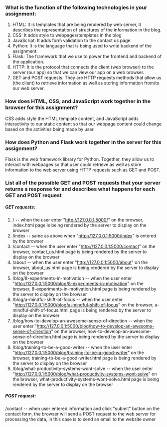 ### What is the function of the following technologies in your assignment:
1. HTML: It is templates that are being rendered by web server, it describes the representation of structures of the information in the blog.
2. CSS: It adds style to webpages/templates in the blog
3. JavaScript: It adds form validation to the contact us page.
4. Python: It is the language that is being used to write backend of the assignment.
5. Flask: The framework that we use to power the frontend and backend of the application.
6. HTTP: It is the protocol that connects the client (web browser) to the server (our app) so that we can view our app on a web browser.
7. GET and POST requests: They are HTTP requests methods that allow us (the client) to retrieve information as well as storing information from/to our web server.

### How does HTML, CSS, and JavaScript work together in the browser for this assignment?
CSS adds style the HTML template content, and JavaScript adds interactivity to our static content so that our webpage content could change based on the activities being made by user.

### How does Python and Flask work together in the server for this assignment?
Flask is the web framework library for Python. Together, they allow us to interact with webpages so that user could retrieve as well as store information to the web server using HTTP requests such as GET and POST.


### List all of the possible GET and POST requests that your server returns a response for and describes what happens for each GET and POST request
##### GET requests:
1. /  -- when the user enter "http://127.0.0.1:5000/" on the browser, index.html page is being rendered by the server to display on the browser
2. /index -- same as above when "http://127.0.0.1:5000/index" is entered by the browser
3. /contact -- when the user enter "http://127.0.0.1:5000/contact" on the browser, contact_us.html page is being rendered by the server to display on the browser
4. /about -- when the user enter "http://127.0.0.1:5000/about" on the browser, about_us.html page is being rendered by the server to display on the browser
5. /blog/8-experiments-in-motivation -- when the user enter "http://127.0.0.1:5000/blog/8-experiments-in-motivation" on the browser, 8-experiments-in-motivation.html page is being rendered by the server to display on the browser
6. /blog/a-mindful-shift-of-focus -- when the user enter "http://127.0.0.1:5000/blog/a-mindful-shift-of-focus" on the browser, a-mindful-shift-of-focus.html page is being rendered by the server to display on the browser
7. /blog/how-to-develop-an-awesome-sense-of-direction -- when the user enter "http://127.0.0.1:5000/blog/how-to-develop-an-awesome-sense-of-direction" on the browser, how-to-develop-an-awesome-sense-of-direction.html page is being rendered by the server to display on the browser
8. /blog/training-to-be-a-good-writer -- when the user enter "http://127.0.0.1:5000/blog/training-to-be-a-good-writer" on the browser, training-to-be-a-good-writer.html page is being rendered by the server to display on the browser
9. /blog/what-productivity-systems-wont-solve -- when the user enter "http://127.0.0.1:5000/blog/what-productivity-systems-wont-solve" on the browser, what-productivity-systems-wont-solve.html page is being rendered by the server to display on the browser

##### POST request:
/contact -- when user entered information and click "submit" button on the contact form, the browser will send a POST request to the web server for processing the data, in this case is to send an email to the website owner
